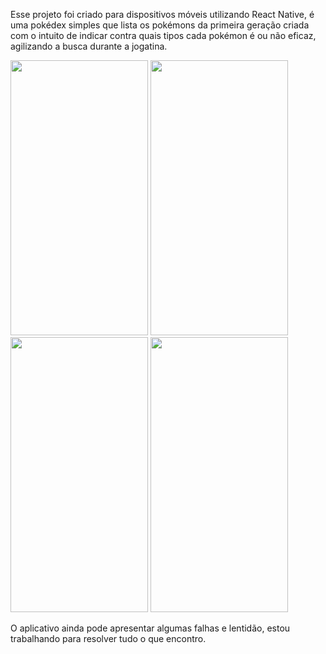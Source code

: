 Esse projeto foi criado para dispositivos móveis utilizando React Native, é uma pokédex simples que lista os pokémons da primeira geração criada com o intuito de indicar contra quais tipos cada pokémon é ou não eficaz,
agilizando a busca durante a jogatina.

<div flex = 1 flex-direction = 'row'>
  <img src = "https://private-user-images.githubusercontent.com/128552505/310621481-16084798-3c54-4490-9194-6c6b6c08408d.png?jwt=eyJhbGciOiJIUzI1NiIsInR5cCI6IkpXVCJ9.eyJpc3MiOiJnaXRodWIuY29tIiwiYXVkIjoicmF3LmdpdGh1YnVzZXJjb250ZW50LmNvbSIsImtleSI6ImtleTUiLCJleHAiOjE3MDk3NTE3MzQsIm5iZiI6MTcwOTc1MTQzNCwicGF0aCI6Ii8xMjg1NTI1MDUvMzEwNjIxNDgxLTE2MDg0Nzk4LTNjNTQtNDQ5MC05MTk0LTZjNmI2YzA4NDA4ZC5wbmc_WC1BbXotQWxnb3JpdGhtPUFXUzQtSE1BQy1TSEEyNTYmWC1BbXotQ3JlZGVudGlhbD1BS0lBVkNPRFlMU0E1M1BRSzRaQSUyRjIwMjQwMzA2JTJGdXMtZWFzdC0xJTJGczMlMkZhd3M0X3JlcXVlc3QmWC1BbXotRGF0ZT0yMDI0MDMwNlQxODU3MTRaJlgtQW16LUV4cGlyZXM9MzAwJlgtQW16LVNpZ25hdHVyZT03OWM1N2Q3NTU4MzQzMTIxN2MxMmZlMTBiMzNmYmY5YmZlMjE4YzhjZjUxNTM3MWY5ZmMwZWZmYWI4NDBjMjhiJlgtQW16LVNpZ25lZEhlYWRlcnM9aG9zdCZhY3Rvcl9pZD0wJmtleV9pZD0wJnJlcG9faWQ9MCJ9.ywZo7oMS691N9-7kY73N-md443MVhpbuImNBKB6EWDU" width = "220px" height = "440px"/>
  <img src = "https://private-user-images.githubusercontent.com/128552505/310621499-5cecb2a8-f6ad-47ae-b1d4-4cc409c2453c.png?jwt=eyJhbGciOiJIUzI1NiIsInR5cCI6IkpXVCJ9.eyJpc3MiOiJnaXRodWIuY29tIiwiYXVkIjoicmF3LmdpdGh1YnVzZXJjb250ZW50LmNvbSIsImtleSI6ImtleTUiLCJleHAiOjE3MDk3NTE4ODUsIm5iZiI6MTcwOTc1MTU4NSwicGF0aCI6Ii8xMjg1NTI1MDUvMzEwNjIxNDk5LTVjZWNiMmE4LWY2YWQtNDdhZS1iMWQ0LTRjYzQwOWMyNDUzYy5wbmc_WC1BbXotQWxnb3JpdGhtPUFXUzQtSE1BQy1TSEEyNTYmWC1BbXotQ3JlZGVudGlhbD1BS0lBVkNPRFlMU0E1M1BRSzRaQSUyRjIwMjQwMzA2JTJGdXMtZWFzdC0xJTJGczMlMkZhd3M0X3JlcXVlc3QmWC1BbXotRGF0ZT0yMDI0MDMwNlQxODU5NDVaJlgtQW16LUV4cGlyZXM9MzAwJlgtQW16LVNpZ25hdHVyZT0zODk5Nzk5YjgyOTEzZDU5YjcxZGQyOTMyNzM4ZjNiZWJiYTAxZjBhOTcwZGFhMTI4ZjBjNDE2ZDdiMGM5ZGZkJlgtQW16LVNpZ25lZEhlYWRlcnM9aG9zdCZhY3Rvcl9pZD0wJmtleV9pZD0wJnJlcG9faWQ9MCJ9.QH-xefTkG8BbXbOKXVOkFKRdVIsakdiwRZR7eP7H19o" width = "220px" height = "440px"/>
  <img src = "https://private-user-images.githubusercontent.com/128552505/310621508-88a99ccf-dc80-4e4e-9215-8ebaa2612a68.png?jwt=eyJhbGciOiJIUzI1NiIsInR5cCI6IkpXVCJ9.eyJpc3MiOiJnaXRodWIuY29tIiwiYXVkIjoicmF3LmdpdGh1YnVzZXJjb250ZW50LmNvbSIsImtleSI6ImtleTUiLCJleHAiOjE3MDk3NTE4ODUsIm5iZiI6MTcwOTc1MTU4NSwicGF0aCI6Ii8xMjg1NTI1MDUvMzEwNjIxNTA4LTg4YTk5Y2NmLWRjODAtNGU0ZS05MjE1LThlYmFhMjYxMmE2OC5wbmc_WC1BbXotQWxnb3JpdGhtPUFXUzQtSE1BQy1TSEEyNTYmWC1BbXotQ3JlZGVudGlhbD1BS0lBVkNPRFlMU0E1M1BRSzRaQSUyRjIwMjQwMzA2JTJGdXMtZWFzdC0xJTJGczMlMkZhd3M0X3JlcXVlc3QmWC1BbXotRGF0ZT0yMDI0MDMwNlQxODU5NDVaJlgtQW16LUV4cGlyZXM9MzAwJlgtQW16LVNpZ25hdHVyZT0xYjYxY2VmNmNjM2I0YjgxZWJmYjdiMzk5MWZkYjYxYjdkYzk1MmNiYWI0MGNkYTM4M2MzNDJkNWYxYjliODQxJlgtQW16LVNpZ25lZEhlYWRlcnM9aG9zdCZhY3Rvcl9pZD0wJmtleV9pZD0wJnJlcG9faWQ9MCJ9.o6uD9jvCo1DJN2U7WMgSpZ2MG_GGatZNIwfR-eCarOk" width = "220px" height = "440px"/>
  <img src = "https://private-user-images.githubusercontent.com/128552505/310621513-a3c0670f-d030-4bb3-ab2e-9372e12014d7.png?jwt=eyJhbGciOiJIUzI1NiIsInR5cCI6IkpXVCJ9.eyJpc3MiOiJnaXRodWIuY29tIiwiYXVkIjoicmF3LmdpdGh1YnVzZXJjb250ZW50LmNvbSIsImtleSI6ImtleTUiLCJleHAiOjE3MDk3NTE4ODUsIm5iZiI6MTcwOTc1MTU4NSwicGF0aCI6Ii8xMjg1NTI1MDUvMzEwNjIxNTEzLWEzYzA2NzBmLWQwMzAtNGJiMy1hYjJlLTkzNzJlMTIwMTRkNy5wbmc_WC1BbXotQWxnb3JpdGhtPUFXUzQtSE1BQy1TSEEyNTYmWC1BbXotQ3JlZGVudGlhbD1BS0lBVkNPRFlMU0E1M1BRSzRaQSUyRjIwMjQwMzA2JTJGdXMtZWFzdC0xJTJGczMlMkZhd3M0X3JlcXVlc3QmWC1BbXotRGF0ZT0yMDI0MDMwNlQxODU5NDVaJlgtQW16LUV4cGlyZXM9MzAwJlgtQW16LVNpZ25hdHVyZT0xYzg3MTdlMTVjZGY3NGJiYjc5ZGZjMDJlOGY2YzUxY2Q4ZjZkYzMwMWY3ZTk3M2RmMjczNjk4YzAxYzIwMGM3JlgtQW16LVNpZ25lZEhlYWRlcnM9aG9zdCZhY3Rvcl9pZD0wJmtleV9pZD0wJnJlcG9faWQ9MCJ9.-QP3IkPR4lKbimKWgF_ft-S7q6oS-1gF7uvILr_5xP4" width = "220px" height = "440px"/>
</div>

O aplicativo ainda pode apresentar algumas falhas e lentidão, estou trabalhando para resolver tudo o que encontro.
